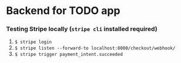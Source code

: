 # Backend for TODO app

### Testing Stripe locally (`stripe cli` installed required)
1. `$ stripe login`
2. `$ stripe listen --forward-to localhost:8000/checkout/webhook/`
3. `$ stripe trigger payment_intent.succeeded`